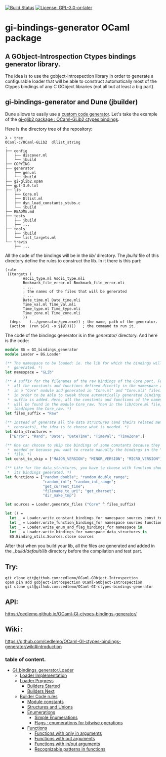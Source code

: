 [![Build Status](https://github.com/cedlemo/OCaml-GI-ctypes-bindings-generator/actions/workflows/main.yml/badge.svg?branch=master)](https://github.com/cedlemo/OCaml-GI-ctypes-bindings-generator/actions)
[![License: GPL-3.0-or-later](https://img.shields.io/badge/License-GPL%20v3-blue.svg)](https://www.gnu.org/licenses/gpl-3.0)

# gi-bindings-generator OCaml package

## A GObject-Introspection Ctypes bindings generator library.

The idea is to use the gobject-introspection library in order to generate a
configurable loader that will be able to construct automatically most of the
Ctypes bindings of any C GObject libraries (not all but at least a big part).

## gi-bindings-generator and Dune (jbuilder)

Dune allows to easily use a [custom code generator](http://dune.readthedocs.io/en/latest/quick-start.html#using-a-custom-code-generator). Let's take the example
of the [gi-glib2 package : OCaml-GLib2 ctypes bindings](https://github.com/cedlemo/OCaml-GLib2).

Here is the directory tree of the repository:

```
λ › tree                                                                                                                                                                                                  OCaml-c/OCaml-GLib2  dllist_string
.
├── config
│   ├── discover.ml
│   └── jbuild
├── COPYING
├── generator
│   ├── gen.ml
│   └── jbuild
├── gi-glib2.opam
├── gpl-3.0.txt
├── lib
│   ├── Core.ml
│   ├── Dllist.ml
│   ├── dyn_load_constants_stubs.c
│   └── jbuild
├── README.md
├── tests
│   ├── jbuild
│   ├── ...
├── tools
│   ├── jbuild
│   └── list_targets.ml
└── travis
    ├── ...
```

All the code of the bindings will be in the *lib/* directory. The *jbuild* file
of this directory define the rules to construct the lib. In it there is this part:

```sexp
(rule
 ((targets (
	    Ascii_type.ml Ascii_type.mli
	    Bookmark_file_error.ml Bookmark_file_error.mli
	    ; ...
	    ; the names of the files that will be generated
	    ; ...
	    Date_time.ml Date_time.mli
	    Time_val.ml Time_val.mli
	    Time_type.ml Time_type.mli
	    Time_zone.ml Time_zone.mli
	    ))
  (deps    (../generator/gen.exe)) ; the name, path of the generator.
  (action  (run ${<} -o ${@}))))   ; the command to run it.
```

The code of the bindings generator is in the *generator/* directory. And here is
the code:

```OCaml
module BG = GI_bindings_generator
module Loader = BG.Loader

(** The namespace to be loaded: ie. the lib for which the bindings will be
 *  generated. *)
let namespace = "GLib"

(** A suffix for the filenames of the raw bindings of the Core part. For example,
 *  all the constants and functions defined directly in the namespace are defined
 *  in a "Core" module and generated in "Core.ml" and "Core.mli" files. But, in
 *  in order to be able to tweak those automatically generated bindings, a
 *  suffix is added. Here, all the constants and functions of the namespaces
 *  will be found in the module Core_raw. Then in the lib/Core.ml file, I just
 *  load/open the Core_raw. *)
let files_suffix = "Raw"

(** Instead of generate all the data structures (and theirs related methods or
 *  constants), the idea is to choose what is needed. *)
let data_structures =
  ["Error"; "Rand"; "Date"; "DateTime"; "TimeVal"; "TimeZone";]

(** One can choose to skip the bindings of some constants because they are not
 *  needed or because you want to create manually the bindings in the "Core.ml"
 *  file. *)
let const_to_skip = ["MAJOR_VERSION"; "MINOR_VERSION"; "MICRO_VERSION"]

(** Like for the data_structures, you have to choose with function should have
 *  its bindings generated. *)
let functions = ["random_double"; "random_double_range";
                 "random_int"; "random_int_range";
                 "get_current_time";
                 "filename_to_uri"; "get_charset";
                 "dir_make_tmp"]

let sources = Loader.generate_files ("Core" ^ files_suffix)

let () =
  let _ = Loader.write_constant_bindings_for namespace sources const_to_skip in
  let _ = Loader.write_function_bindings_for namespace sources functions in
  let _ = Loader.write_enum_and_flag_bindings_for namespace in
  let _ = Loader.write_bindings_for namespace data_structures in
  BG.Binding_utils.Sources.close sources
```

After that when you build your lib, all the files are generated and added in
the *_build/default/lib* directory before the compilation and test part.

## Try:

```
git clone git@github.com:cedlemo/OCaml-GObject-Introspection
opam pin add gobject-introspection OCaml-GObject-Introspection
git clone git@github.com:cedlemo/OCaml-GI-ctypes-bindings-generator
```

## API:

https://cedlemo.github.io/OCaml-GI-ctypes-bindings-generator/

## Wiki :

https://github.com/cedlemo/OCaml-GI-ctypes-bindings-generator/wiki#introduction

###  table of content.

- [GI_bindings_generator.Loader](https://github.com/cedlemo/OCaml-GI-ctypes-bindings-generator/wiki)
  - [Loader Implementation](https://github.com/cedlemo/OCaml-GI-ctypes-bindings-generator/wiki#loader-implementation)
  - [Loader Progress](https://github.com/cedlemo/OCaml-GI-ctypes-bindings-generator/wiki#loader-progress)
    - [Builders Started](https://github.com/cedlemo/OCaml-GI-ctypes-bindings-generator/wiki#builders-started)
    - [Builders Next](https://github.com/cedlemo/OCaml-GI-ctypes-bindings-generator/wiki#builders-next)
  - [Builder Code rules](https://github.com/cedlemo/OCaml-GI-ctypes-bindings-generator/wiki#builder-code-rules)
    - [Module constants](https://github.com/cedlemo/OCaml-GI-ctypes-bindings-generator/wiki#module-constants)
    - [Structures and Unions](https://github.com/cedlemo/OCaml-GI-ctypes-bindings-generator/wiki#structures-and-unions)
    - [Enumerations](https://github.com/cedlemo/OCaml-GI-ctypes-bindings-generator/wiki#enumerations)
      - [Simple Enumerations](https://github.com/cedlemo/OCaml-GI-ctypes-bindings-generator/wiki#simple-enumerations)
      - [Flags : enumerations for bitwise operations](https://github.com/cedlemo/OCaml-GI-ctypes-bindings-generator/wiki#flags--enumerations-for-bitwise-operations)
    - [Functions](https://github.com/cedlemo/OCaml-GI-ctypes-bindings-generator/wiki#functions)
      - [Functions with only in arguments](https://github.com/cedlemo/OCaml-GI-ctypes-bindings-generator/wiki#functions-with-only-in-arguments)
      - [Functions with out arguments](https://github.com/cedlemo/OCaml-GI-ctypes-bindings-generator/wiki#functions-with-out-arguments)
      - [Functions with in/out arguments](https://github.com/cedlemo/OCaml-GI-ctypes-bindings-generator/wiki#functions-with-inout-arguments)
      - [Recognizable patterns in functions](https://github.com/cedlemo/OCaml-GI-ctypes-bindings-generator/wiki#patterns)
